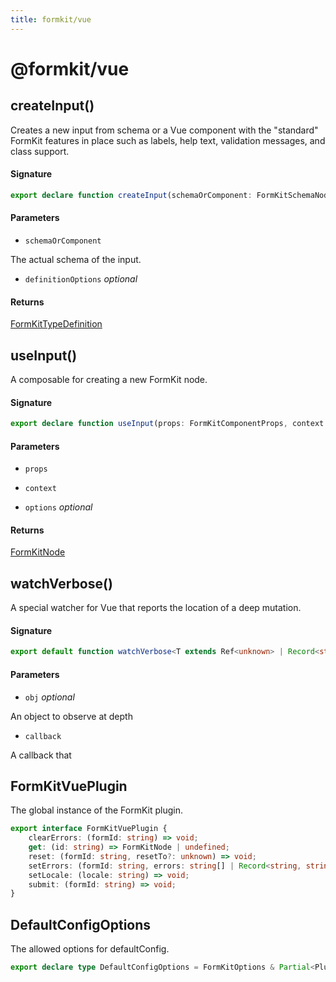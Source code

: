 ```yaml
---
title: formkit/vue
---
```


# @formkit/vue

## createInput()

Creates a new input from schema or a Vue component with the "standard" FormKit features in place such as labels, help text, validation messages, and class support.

#### Signature

```typescript
export declare function createInput(schemaOrComponent: FormKitSchemaNode | FormKitSection | Component, definitionOptions?: Partial<FormKitTypeDefinition>): FormKitTypeDefinition;
```

#### Parameters

* `schemaOrComponent`

The actual schema of the input.

* `definitionOptions` *optional*

#### Returns

[FormKitTypeDefinition](/api-reference/formkit-core#FormKitTypeDefinition)

## useInput()

A composable for creating a new FormKit node.

#### Signature

```typescript
export declare function useInput(props: FormKitComponentProps, context: SetupContext<any>, options?: FormKitOptions): FormKitNode;
```

#### Parameters

* `props`

* `context`

* `options` *optional*

#### Returns

[FormKitNode](/api-reference/formkit-core#FormKitNode)

## watchVerbose()

A special watcher for Vue that reports the location of a deep mutation.

#### Signature

```typescript
export default function watchVerbose<T extends Ref<unknown> | Record<string, any>>(obj: T, callback: (keypath: string[], value?: unknown, obj?: T) => void): void;
```

#### Parameters

* `obj` *optional*

An object to observe at depth

* `callback`

A callback that

## FormKitVuePlugin

The global instance of the FormKit plugin.

```typescript
export interface FormKitVuePlugin {
    clearErrors: (formId: string) => void;
    get: (id: string) => FormKitNode | undefined;
    reset: (formId: string, resetTo?: unknown) => void;
    setErrors: (formId: string, errors: string[] | Record<string, string | string[]>, inputErrors?: string[] | Record<string, string | string[]>) => void;
    setLocale: (locale: string) => void;
    submit: (formId: string) => void;
}
```

## DefaultConfigOptions

The allowed options for defaultConfig.

```typescript
export declare type DefaultConfigOptions = FormKitOptions & Partial<PluginConfigs> & Record<string, unknown>;
```
